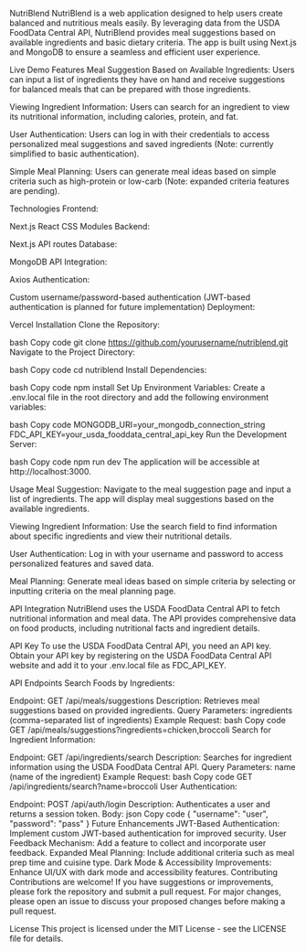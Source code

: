 NutriBlend
NutriBlend is a web application designed to help users create balanced and nutritious meals easily. By leveraging data from the USDA FoodData Central API, NutriBlend provides meal suggestions based on available ingredients and basic dietary criteria. The app is built using Next.js and MongoDB to ensure a seamless and efficient user experience.

Live Demo
Features
Meal Suggestion Based on Available Ingredients:
Users can input a list of ingredients they have on hand and receive suggestions for balanced meals that can be prepared with those ingredients.

Viewing Ingredient Information:
Users can search for an ingredient to view its nutritional information, including calories, protein, and fat.

User Authentication:
Users can log in with their credentials to access personalized meal suggestions and saved ingredients (Note: currently simplified to basic authentication).

Simple Meal Planning:
Users can generate meal ideas based on simple criteria such as high-protein or low-carb (Note: expanded criteria features are pending).

Technologies
Frontend:

Next.js
React
CSS Modules
Backend:

Next.js API routes
Database:

MongoDB
API Integration:

Axios
Authentication:

Custom username/password-based authentication (JWT-based authentication is planned for future implementation)
Deployment:

Vercel
Installation
Clone the Repository:

bash
Copy code
git clone https://github.com/yourusername/nutriblend.git
Navigate to the Project Directory:

bash
Copy code
cd nutriblend
Install Dependencies:

bash
Copy code
npm install
Set Up Environment Variables:
Create a .env.local file in the root directory and add the following environment variables:

bash
Copy code
MONGODB_URI=your_mongodb_connection_string  
FDC_API_KEY=your_usda_fooddata_central_api_key
Run the Development Server:

bash
Copy code
npm run dev
The application will be accessible at http://localhost:3000.

Usage
Meal Suggestion:
Navigate to the meal suggestion page and input a list of ingredients. The app will display meal suggestions based on the available ingredients.

Viewing Ingredient Information:
Use the search field to find information about specific ingredients and view their nutritional details.

User Authentication:
Log in with your username and password to access personalized features and saved data.

Meal Planning:
Generate meal ideas based on simple criteria by selecting or inputting criteria on the meal planning page.

API Integration
NutriBlend uses the USDA FoodData Central API to fetch nutritional information and meal data. The API provides comprehensive data on food products, including nutritional facts and ingredient details.

API Key
To use the USDA FoodData Central API, you need an API key. Obtain your API key by registering on the USDA FoodData Central API website and add it to your .env.local file as FDC_API_KEY.

API Endpoints
Search Foods by Ingredients:

Endpoint: GET /api/meals/suggestions
Description: Retrieves meal suggestions based on provided ingredients.
Query Parameters: ingredients (comma-separated list of ingredients)
Example Request:
bash
Copy code
GET /api/meals/suggestions?ingredients=chicken,broccoli
Search for Ingredient Information:

Endpoint: GET /api/ingredients/search
Description: Searches for ingredient information using the USDA FoodData Central API.
Query Parameters: name (name of the ingredient)
Example Request:
bash
Copy code
GET /api/ingredients/search?name=broccoli
User Authentication:

Endpoint: POST /api/auth/login
Description: Authenticates a user and returns a session token.
Body:
json
Copy code
{
  "username": "user",
  "password": "pass"
}
Future Enhancements
JWT-Based Authentication: Implement custom JWT-based authentication for improved security.
User Feedback Mechanism: Add a feature to collect and incorporate user feedback.
Expanded Meal Planning: Include additional criteria such as meal prep time and cuisine type.
Dark Mode & Accessibility Improvements: Enhance UI/UX with dark mode and accessibility features.
Contributing
Contributions are welcome! If you have suggestions or improvements, please fork the repository and submit a pull request. For major changes, please open an issue to discuss your proposed changes before making a pull request.

License
This project is licensed under the MIT License - see the LICENSE file for details.

